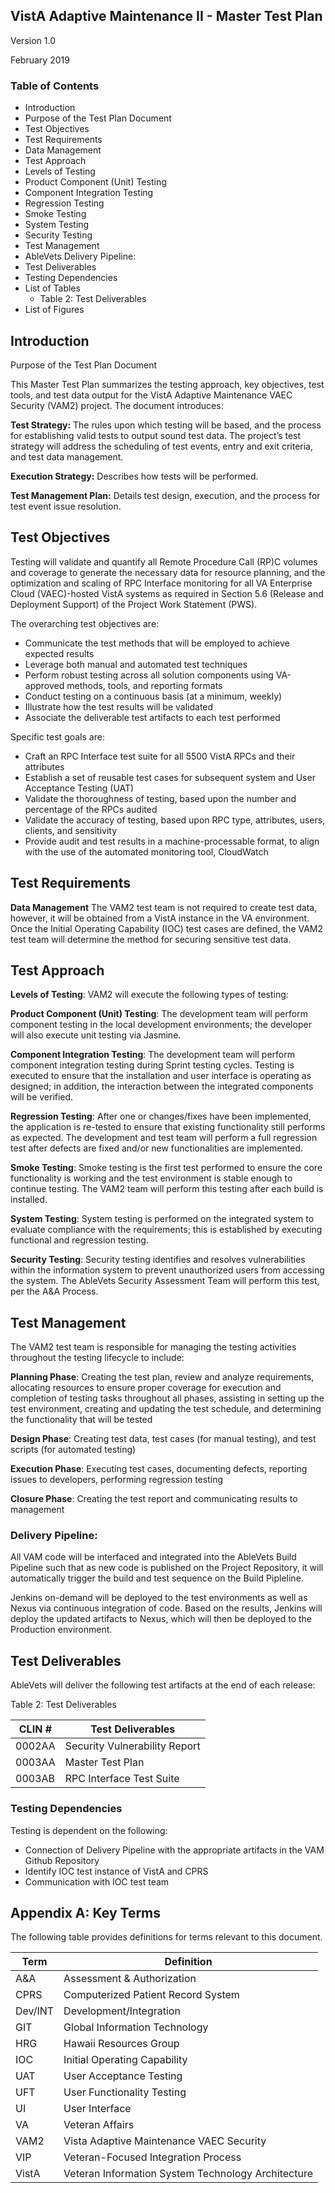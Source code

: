 ## VistA Adaptive Maintenance II - Master Test Plan

Version 1.0

February 2019

### Table of Contents
* Introduction
 * Purpose of the Test Plan Document
* Test Objectives
* Test Requirements
* Data Management
* Test Approach
* Levels of Testing
* Product Component (Unit) Testing
* Component Integration Testing
* Regression Testing
* Smoke Testing
* System Testing
* Security Testing
* Test Management
* AbleVets Delivery Pipeline:
* Test Deliverables
* Testing Dependencies
* List of Tables
  * Table 2: Test Deliverables
* List of Figures


## Introduction
Purpose of the Test Plan Document

This Master Test Plan summarizes the testing approach, key objectives, test tools, and test data output for the VistA Adaptive Maintenance VAEC Security (VAM2) project. The document introduces:

__Test Strategy:__  The rules upon which testing will be based, and the process for establishing valid tests to output sound test data. The project’s test strategy will address the scheduling of test events, entry and exit criteria, and test data management.

__Execution Strategy:__  Describes how tests will be performed.

__Test Management Plan:__  Details test design, execution, and the process for test event issue resolution.

## Test Objectives
Testing will validate and quantify all Remote Procedure Call (RP)C volumes and coverage to generate the necessary data for resource planning, and the optimization and scaling of RPC Interface monitoring for all VA Enterprise Cloud (VAEC)-hosted VistA systems as required in Section 5.6 (Release and Deployment Support) of the Project Work Statement (PWS).

The overarching test objectives are:

* Communicate the test methods that will be employed to achieve expected results
* Leverage both manual and automated test techniques
* Perform robust testing across all solution components using VA-approved methods, tools, and reporting formats
* Conduct testing on a continuous basis (at a minimum, weekly)
* Illustrate how the test results will be validated
* Associate the deliverable test artifacts to each test performed

Specific test goals are:
* Craft an RPC Interface test suite for all 5500 VistA RPCs and their attributes
* Establish a set of reusable test cases for subsequent system and User Acceptance Testing (UAT)
* Validate the thoroughness of testing, based upon the number and percentage of the RPCs audited
* Validate the accuracy of testing, based upon RPC type, attributes, users, clients, and sensitivity
* Provide audit and test results in a machine-processable format, to align with the use of the automated monitoring tool, CloudWatch



## Test Requirements

__Data Management__
The VAM2 test team is not required to create test data, however, it will be obtained from a VistA instance in the VA environment.  Once the Initial Operating Capability (IOC) test cases are defined, the VAM2 test team will determine the method for securing sensitive test data.

## Test Approach
__Levels of Testing__:
VAM2 will execute the following types of testing:

__Product Component (Unit) Testing__:
 	The development team will perform component testing in the local development 
 	environments; the developer will also execute unit testing via Jasmine.

__Component Integration Testing__:
The development team will perform component integration testing during Sprint testing cycles.  Testing is executed to ensure that the installation and user interface is operating as designed; in addition, the interaction between the integrated components will be verified.

__Regression Testing__:
After one or changes/fixes have been implemented, the application is re-tested to ensure that existing functionality still performs as expected. The development and test team will perform a full regression test after defects are fixed and/or new functionalities are implemented.

__Smoke Testing__:
Smoke testing is the first test performed to ensure the core functionality is working and the test environment is stable enough to continue testing.  The VAM2 team will perform this testing after each build is installed.

__System Testing__:
System testing is performed on the integrated system to evaluate compliance with the requirements; this is established by executing functional and regression testing.  

__Security Testing__:
Security testing identifies and resolves vulnerabilities within the information system to prevent unauthorized users from accessing the system.  The AbleVets Security Assessment Team will perform this test, per the A&A Process.


## Test Management
The VAM2 test team is responsible for managing the testing activities throughout the testing lifecycle to include:

__Planning Phase__: Creating the test plan, review and analyze requirements, allocating resources to ensure proper coverage for execution and completion of testing tasks throughout all phases, assisting in setting up the test environment, creating and updating the test schedule, and determining the functionality that will be tested

__Design Phase__: Creating test data, test cases (for manual testing), and test scripts (for automated testing)

__Execution Phase__: Executing test cases, documenting defects, reporting issues to developers, performing regression testing

__Closure Phase__: Creating the test report and communicating results to management 


### Delivery Pipeline:
All VAM code will be interfaced and integrated into the AbleVets Build Pipeline such that as new code is published on the Project Repository, it will automatically trigger the build and test sequence on the Build Pipleline.  

Jenkins on-demand will be deployed to the test environments as well as Nexus via continuous integration of code. Based on the results, Jenkins will deploy the updated artifacts to Nexus, which will then be deployed to the Production environment.


## Test Deliverables
AbleVets will deliver the following test artifacts at the end of each release:

Table 2: Test Deliverables
 
| CLIN #	| Test Deliverables	|
|---|---|
|0002AA	| Security Vulnerability Report	|
|0003AA	| Master Test Plan	|
|0003AB	| RPC Interface Test Suite	|

### Testing Dependencies
Testing is dependent on the following:
* Connection of Delivery Pipeline with the appropriate artifacts in the VAM Github Repository
* Identify IOC test instance of VistA and CPRS 
* Communication with IOC test team

## Appendix A: Key Terms
The following table provides definitions for terms relevant to this document.
 
| Term	| Definition |
|---|---|
|A&A	|Assessment & Authorization| 	   
|CPRS |	Computerized Patient Record System	   
|Dev/INT | Development/Integration 	   
|GIT	|Global Information Technology	   
|HRG	|Hawaii Resources Group	   
|IOC	|Initial Operating Capability	   
|UAT	|User Acceptance Testing	   
|UFT	|User Functionality Testing	   
|UI	|User Interface	   
|VA	|Veteran Affairs	   
|VAM2	|Vista Adaptive Maintenance VAEC Security	   
|VIP	|Veteran-Focused Integration Process	   
|VistA	|Veteran Information System Technology Architecture	 

